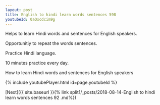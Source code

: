 ```yaml
---
layout: post
title: English to hindi learn words sentences 598 
youtubeId: 0aQxcdcim9g
---
```

 
 
Helps to learn Hindi words and sentences for English speakers.

Opportunitiy to repeat the words sentences. 

Practice Hindi language. 
 
10 minutes practice every day. 
 
How to learn Hindi words and sentences for English speakers 
 
{% include youtubePlayer.html id=page.youtubeId %}
 
 
[Next]({{ site.baseurl }}{% link  split1/_posts/2018-08-14-English to hindi learn words sentences 92 .md%})
 
